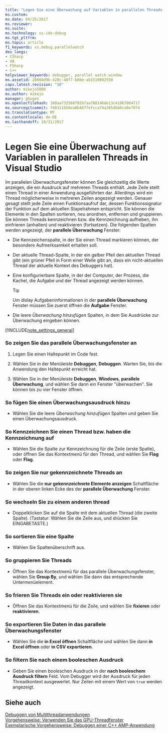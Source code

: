 ```yaml
---
title: "Legen Sie eine Überwachung auf Variablen in parallelen Threads | Microsoft Docs"
ms.custom: 
ms.date: 04/25/2017
ms.reviewer: 
ms.suite: 
ms.technology: vs-ide-debug
ms.tgt_pltfrm: 
ms.topic: article
f1_keywords: vs.debug.parallelwatch
dev_langs:
- CSharp
- VB
- FSharp
- C++
helpviewer_keywords: debugger, parallel watch window
ms.assetid: 28004d9b-420c-48f7-b80e-ab1519802558
caps.latest.revision: "16"
author: mikejo5000
ms.author: mikejo
manager: ghogen
ms.openlocfilehash: 160aa732568f92b7aa768146de13c41867064717
ms.sourcegitcommit: f40311056ea0b4677efcca74a285dbb0ce0e7974
ms.translationtype: MT
ms.contentlocale: de-DE
ms.lasthandoff: 10/31/2017
---
```

# <a name="set-a-watch-on-variables-in-parallel-threads-in-visual-studio"></a>Legen Sie eine Überwachung auf Variablen in parallelen Threads in Visual Studio
Im parallelen Überwachungsfenster können Sie gleichzeitig die Werte anzeigen, die ein Ausdruck auf mehreren Threads enthält. Jede Zeile stellt einen Thread in einer Anwendung ausgeführten dar. Allerdings wird ein Thread möglicherweise in mehreren Zeilen angezeigt werden. Genauer gesagt stellt jede Zeile einen Funktionsaufruf dar, dessen Funktionssignatur der Funktion auf dem aktuellen Stapelrahmen entspricht. Sie können die Elemente in den Spalten sortieren, neu anordnen, entfernen und gruppieren. Sie können Threads kennzeichnen bzw. die Kennzeichnung aufheben, ihn einfrieren (anhalten) und reaktivieren (fortsetzen). Die folgenden Spalten werden angezeigt, der **parallele Überwachung** Fenster:  
  
-   Die Kennzeichenspalte, in der Sie einen Thread markieren können, der besondere Aufmerksamkeit erhalten soll.  
  
-   Der aktuelle Thread-Spalte, in der ein gelber Pfeil den aktuellen Thread gibt (ein grüner Pfeil in Form einer Welle gibt an, dass ein nicht-aktuellen Thread der aktuelle Kontext des Debuggers hat).  
  
-   Eine konfigurierbare Spalte, in der der Computer, der Prozess, die Kachel, die Aufgabe und der Thread angezeigt werden können.  
  
    > [!TIP]
    >  Um dislay Aufgabeninformationen in der **parallele Überwachung** Fenster müssen Sie zuerst öffnen die **Aufgabe** Fenster.  
  
-   Die leere *Überwachung hinzufügen* Spalten, in dem Sie Ausdrücke zur Überwachung eingeben können.  
  
 [!INCLUDE[note_settings_general](../data-tools/includes/note_settings_general_md.md)]  
  
### <a name="to-display-the-parallel-watch-window"></a>So zeigen Sie das parallele Überwachungsfenster an  
  
1.  Legen Sie einen Haltepunkt im Code fest.  
  
2.  Wählen Sie in der Menüleiste **Debuggen**, **Debuggen**. Warten Sie, bis die Anwendung den Haltepunkt erreicht hat.  
  
3.  Wählen Sie in der Menüleiste **Debuggen**, **Windows**, **parallele Überwachung**, und wählen Sie dann ein Fenster "überwachen". Sie können bis zu vier Fenster öffnen.  
  
### <a name="to-add-a-watch-expression"></a>So fügen Sie einen Überwachungsausdruck hinzu  
  
-   Wählen Sie die leere *Überwachung hinzufügen* Spalten und geben Sie einen Überwachungsausdruck.  
  
### <a name="to-flag-or-unflag-a-thread"></a>So Kennzeichnen Sie einen Thread bzw. haben die Kennzeichnung auf  
  
-   Wählen Sie die Spalte zur Kennzeichnung für die Zeile (erste Spalte), oder öffnen Sie das Kontextmenü für den Thread, und wählen Sie **Flag** oder **Flag**.  
  
### <a name="to-display-only-flagged-threads"></a>So zeigen Sie nur gekennzeichnete Threads an  
  
-   Wählen Sie die **nur gekennzeichnete Elemente anzeigen** Schaltfläche in der oberen linken Ecke des der **parallele Überwachung** Fenster.  
  
### <a name="to-switch-to-another-thread"></a>So wechseln Sie zu einem anderen thread  
  
-   Doppelklicken Sie auf die Spalte mit dem aktuellen Thread (die zweite Spalte). (Tastatur: Wählen Sie die Zeile aus, und drücken Sie EINGABETASTE.)  
  
### <a name="to-sort-a-column"></a>So sortieren Sie eine Spalte  
  
-   Wählen Sie Spaltenüberschrift aus.  
  
### <a name="to-group-threads"></a>So gruppieren Sie Threads  
  
-   Öffnen Sie das Kontextmenü für das parallele Überwachungsfenster, wählen Sie **Group By**, und wählen Sie dann das entsprechende Untermenüelement.  
  
### <a name="to-freeze-or-thaw-threads"></a>So frieren Sie Threads ein oder reaktivieren sie  
  
-   Öffnen Sie das Kontextmenü für die Zeile, und wählen Sie **fixieren** oder **reaktivieren**.  
  
### <a name="to-export-the-data-in-the-parallel-watch-window"></a>So exportieren Sie Daten in das parallele Überwachungsfenster  
  
-   Wählen Sie die **in Excel öffnen** Schaltfläche und wählen Sie dann **in Excel öffnen** oder **in CSV exportieren**.  
  
### <a name="to-filter-by-a-boolean-expression"></a>So filtern Sie nach einem booleschen Ausdruck  
  
-   Geben Sie einen booleschen Ausdruck in der **nach booleschem Ausdruck filtern** Feld. Vom Debugger wird der Ausdruck für jeden Threadkontext ausgewertet. Nur Zeilen mit einem Wert von `true` werden angezeigt.  
  
## <a name="see-also"></a>Siehe auch  
 [Debuggen von Multithreadanwendungen](../debugger/debug-multithreaded-applications-in-visual-studio.md)   
 [Vorgehensweise: Verwenden Sie das GPU-Threadfenster](../debugger/how-to-use-the-gpu-threads-window.md)   
 [Exemplarische Vorgehensweise: Debuggen einer C++ AMP-Anwendung](/cpp/parallel/amp/walkthrough-debugging-a-cpp-amp-application)